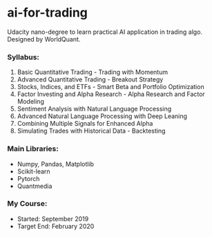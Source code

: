 # ai-for-trading

Udacity nano-degree to learn practical AI application in trading algo.
Designed by WorldQuant.

### Syllabus:
 1. Basic Quantitative Trading - Trading with Momentum
 2. Advanced Quantitative Trading - Breakout Strategy
 3. Stocks, Indices, and ETFs - Smart Beta and Portfolio Optimization
 4. Factor Investing and Alpha Research - Alpha Research and Factor Modeling
 5. Sentiment Analysis with Natural Language Processing
 6. Advanced Natural Language Processing with Deep Leaning
 7. Combining Multiple Signals for Enhanced Alpha
 8. Simulating Trades with Historical Data - Backtesting

### Main Libraries:
 - Numpy, Pandas, Matplotlib
 - Scikit-learn
 - Pytorch
 - Quantmedia
 
### My Course:
 - Started: September 2019
 - Target End: February 2020
